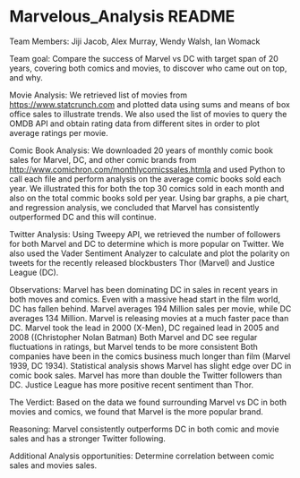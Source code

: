# Marvelous_Analysis README

Team Members: Jiji Jacob, Alex Murray, Wendy Walsh, Ian Womack

Team goal: Compare the success of Marvel vs DC with target span of 20 years, covering both comics and movies, to discover who came out on top, and why. 

Movie Analysis:
We retrieved list of movies from https://www.statcrunch.com and plotted data using sums and means of box office sales to illustrate trends.  We also used the list of movies to query the OMDB API and obtain rating data from different sites in order to plot average ratings per movie.

Comic Book Analysis:
We downloaded 20 years of monthly comic book sales for Marvel, DC, and other comic brands from http://www.comichron.com/monthlycomicssales.htmla and used Python to call each file and perform analysis on the average comic books sold each year.  We illustrated this for both the top 30 comics sold in each month and also on the total commic books sold per year.  Using bar graphs, a pie chart, and regression analysis, we concluded that Marvel has consistently outperformed DC and this will continue.

Twitter Analysis:
Using Tweepy API, we retrieved the number of followers for both Marvel and DC to determine which is more popular on Twitter.  We also used the Vader Sentiment Analyzer to calculate and plot the polarity on  tweets for the recently released blockbusters Thor (Marvel) and Justice League (DC).

Observations:
Marvel has been dominating DC in sales in recent years in both moves and comics.
Even with a massive head start in the film world, DC has fallen behind.
Marvel averages 194 Million sales per movie, while DC averages 134 Million.
Marvel is releasing movies at a much faster pace than DC.
Marvel took the lead in 2000 (X-Men), DC regained lead in 2005 and 2008 ((Christopher Nolan Batman) 
Both Marvel and DC see regular fluctuations in ratings, but Marvel tends to be more consistent
Both companies have been in the comics business much longer than film (Marvel 1939, DC 1934).
Statistical analysis shows Marvel has slight edge over DC in comic book sales.
Marvel has more than double the Twitter followers than DC.
Justice League has more positive recent sentiment than Thor.


The Verdict:
Based on the data we found surrounding Marvel vs DC in both movies and comics, we found that Marvel is the more popular brand.

Reasoning:
Marvel consistently outperforms DC in both comic and movie sales and has a stronger Twitter following.

Additional Analysis opportunities:
Determine correlation between comic sales and movies sales.  


